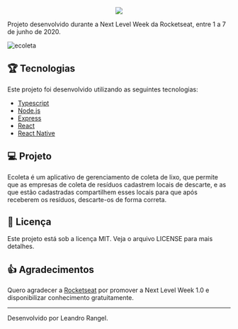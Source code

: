 <p align="center">
  <img src="https://user-images.githubusercontent.com/39461509/92534875-4cc91f80-f20c-11ea-97fc-1f3c1bde636c.png">
</p>

Projeto desenvolvido durante a Next Level Week da Rocketseat, entre 1 a 7 de junho de 2020.

![ecoleta](https://user-images.githubusercontent.com/39461509/93151837-5bfc1180-f6d3-11ea-947a-d812fa26c091.png)

## :trophy: Tecnologias

Este projeto foi desenvolvido utilizando as seguintes tecnologias:

- [Typescript](https://www.typescriptlang.org/)
- [Node.js](https://nodejs.org/en/)
- [Express](https://expressjs.com/)
- [React](https://reactjs.org)
- [React Native](https://facebook.github.io/react-native/)


## :computer: Projeto

Ecoleta é um aplicativo de gerenciamento de coleta de lixo, que permite que as empresas de coleta de resíduos cadastrem locais de descarte, e as que estão cadastradas compartilhem esses locais para que após receberem os resíduos, descarte-os de forma correta.

## :memo: Licença

Este projeto está sob a licença MIT. Veja o arquivo LICENSE para mais detalhes.


## :+1: Agradecimentos

Quero agradecer a [Rocketseat](https://github.com/Rocketseat) por promover a Next Level Week 1.0 e disponibilizar conhecimento gratuitamente.

---

Desenvolvido por Leandro Rangel.
